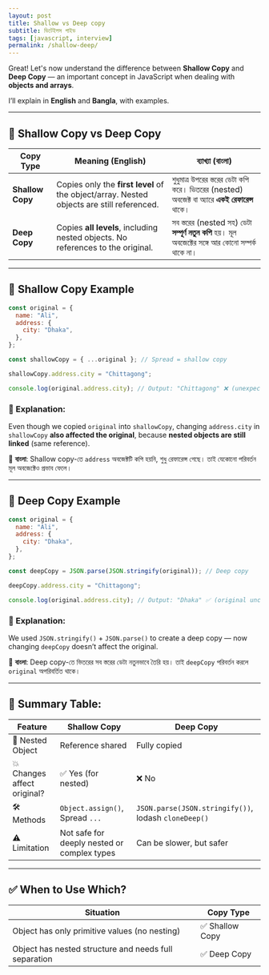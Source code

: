 ```yaml
---
layout: post
title: Shallow vs Deep copy
subtitle: ডিটেইলস গাইড
tags: [javascript, interview]
permalink: /shallow-deep/
---
```


Great! Let's now understand the difference between **Shallow Copy** and **Deep Copy** — an important concept in JavaScript when dealing with **objects and arrays**.

I’ll explain in **English** and **Bangla**, with examples.

---

## 🔁 **Shallow Copy vs Deep Copy**

| Copy Type        | Meaning (English)                                                                         | ব্যাখ্যা (বাংলা)                                                                                   |
| ---------------- | ----------------------------------------------------------------------------------------- | -------------------------------------------------------------------------------------------------- |
| **Shallow Copy** | Copies only the **first level** of the object/array. Nested objects are still referenced. | শুধুমাত্র উপরের স্তরের ডেটা কপি করে। ভিতরের (nested) অবজেক্ট বা অ্যারে **একই রেফারেন্স** থাকে।     |
| **Deep Copy**    | Copies **all levels**, including nested objects. No references to the original.           | সব স্তরের (nested সহ) ডেটা **সম্পূর্ণ নতুন কপি** হয়। মূল অবজেক্টের সঙ্গে আর কোনো সম্পর্ক থাকে না। |

---

## 🧪 **Shallow Copy Example**

```javascript
const original = {
  name: "Ali",
  address: {
    city: "Dhaka",
  },
};

const shallowCopy = { ...original }; // Spread = shallow copy

shallowCopy.address.city = "Chittagong";

console.log(original.address.city); // Output: "Chittagong" ❌ (unexpected)
```

### 📌 Explanation:

Even though we copied `original` into `shallowCopy`, changing `address.city` in `shallowCopy` **also affected the original**, because **nested objects are still linked** (same reference).

📗 **বাংলা**: Shallow copy-তে `address` অবজেক্টটি কপি হয়নি, শুধু রেফারেন্স গেছে। তাই যেকোনো পরিবর্তন মূল অবজেক্টেও প্রভাব ফেলে।

---

## 🔁 **Deep Copy Example**

```javascript
const original = {
  name: "Ali",
  address: {
    city: "Dhaka",
  },
};

const deepCopy = JSON.parse(JSON.stringify(original)); // Deep copy

deepCopy.address.city = "Chittagong";

console.log(original.address.city); // Output: "Dhaka" ✅ (original unchanged)
```

### 📌 Explanation:

We used `JSON.stringify()` + `JSON.parse()` to create a deep copy — now changing `deepCopy` doesn’t affect the original.

📗 **বাংলা**: Deep copy-তে ভিতরের সব স্তরের ডেটা নতুনভাবে তৈরি হয়। তাই `deepCopy` পরিবর্তন করলে `original` অপরিবর্তিত থাকে।

---

## 🧠 Summary Table:

| Feature                     | Shallow Copy                                | Deep Copy                                            |
| --------------------------- | ------------------------------------------- | ---------------------------------------------------- |
| 🔄 Nested Object            | Reference shared                            | Fully copied                                         |
| 💥 Changes affect original? | ✅ Yes (for nested)                         | ❌ No                                                |
| 🛠 Methods                   | `Object.assign()`, Spread `...`             | `JSON.parse(JSON.stringify())`, lodash `cloneDeep()` |
| ⚠️ Limitation               | Not safe for deeply nested or complex types | Can be slower, but safer                             |

---

## ✅ When to Use Which?

| Situation                                             | Copy Type       |
| ----------------------------------------------------- | --------------- |
| Object has only primitive values (no nesting)         | ✅ Shallow Copy |
| Object has nested structure and needs full separation | ✅ Deep Copy    |
